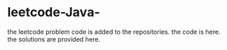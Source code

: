 # leetcode-Java-
the leetcode problem code is added to the repositories.
the code is here.
the solutions are provided here.

































